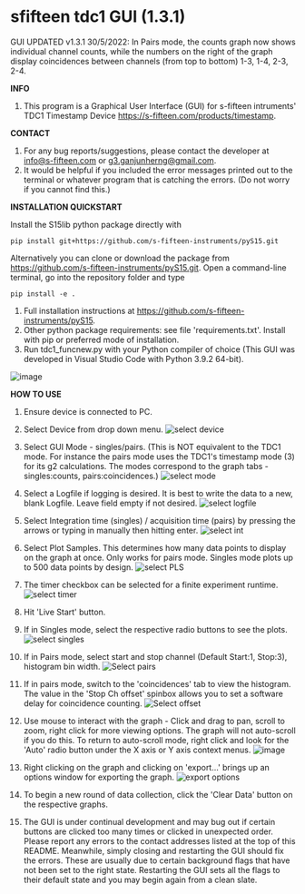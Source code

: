 # sfifteen tdc1 GUI (1.3.1)

GUI UPDATED v1.3.1 30/5/2022: In Pairs mode, the counts graph now shows individual channel counts, while the numbers on the right of the graph display coincidences between channels (from top to bottom) 1-3, 1-4, 2-3, 2-4.

**INFO**

1. This program is a Graphical User Interface (GUI) for s-fifteen intruments' TDC1 Timestamp Device https://s-fifteen.com/products/timestamp.

**CONTACT**

1. For any bug reports/suggestions, please contact the developer at info@s-fifteen.com or g3.ganjunherng@gmail.com.
2. It would be helpful if you included the error messages printed out to the terminal or whatever program that is catching the errors. (Do not worry if you cannot find this.)

**INSTALLATION QUICKSTART**

Install the S15lib python package directly with
 
    pip install git+https://github.com/s-fifteen-instruments/pyS15.git

Alternatively you can clone or download the package from https://github.com/s-fifteen-instruments/pyS15.git.
Open a command-line terminal, go into the repository folder and type
  
    pip install -e .
    
1. Full installation instructions at https://github.com/s-fifteen-instruments/pyS15.
2. Other python package requirements: see file 'requirements.txt'. Install with pip or preferred mode of installation.
3. Run tdc1_funcnew.py with your Python compiler of choice (This GUI was developed in Visual Studio Code with Python 3.9.2 64-bit).

![image](https://user-images.githubusercontent.com/52197879/170422100-23122dfd-e280-49e3-ac07-c9b82dcaed8d.png)

**HOW TO USE**

1. Ensure device is connected to PC.
2. Select Device from drop down menu.
![select device](https://user-images.githubusercontent.com/52197879/125743242-5732c121-e92b-47c1-a0f3-795c76d3afe1.png)


3. Select GUI Mode - singles/pairs. (This is NOT equivalent to the TDC1 mode. For instance the pairs mode uses the TDC1's timestamp mode (3) for its g2 calculations. The modes correspond to the graph tabs - singles:counts, pairs:coincidences.)
![select mode](https://user-images.githubusercontent.com/52197879/125743271-b7decbf9-0b53-49d6-9d52-a14b408ac217.png)


4. Select a Logfile if logging is desired. It is best to write the data to a new, blank Logfile. Leave field empty if not desired.
![select logfile](https://user-images.githubusercontent.com/52197879/125744902-95df7e59-e13f-4c33-9e13-d7f9f9c8273f.png)


5. Select Integration time (singles) / acquisition time (pairs) by pressing the arrows or typing in manually then hitting enter.
![select int](https://user-images.githubusercontent.com/52197879/125743293-5a772701-c621-4e8d-826e-7f4b92b341b7.png)

6. Select Plot Samples. This determines how many data points to display on the graph at once. Only works for pairs mode. Singles mode plots up to 500 data points by design.
![select PLS](https://user-images.githubusercontent.com/52197879/125743318-82824e87-a36e-49c5-a2dc-a6a3dd8249d2.png)

7. The timer checkbox can be selected for a finite experiment runtime.
![select timer](https://user-images.githubusercontent.com/52197879/125743523-d6fb2db6-9a5b-4685-8c38-4306e65c1348.png)


8. Hit 'Live Start' button.
9. If in Singles mode, select the respective radio buttons to see the plots.
![select singles](https://user-images.githubusercontent.com/52197879/125743782-23614597-6510-447f-aa90-b8ac12c0d554.png)


10. If in Pairs mode, select start and stop channel (Default Start:1, Stop:3), histogram bin width.
![Select pairs](https://user-images.githubusercontent.com/52197879/125743807-aa69677b-c575-46ae-8f92-dc42a3dd29a2.png)

11. If in pairs mode, switch to the 'coincidences' tab to view the histogram. The value in the 'Stop Ch offset' spinbox allows you to set a software delay for coincidence counting.
![Select offset](https://user-images.githubusercontent.com/52197879/125745117-5d8c192d-4a1c-4276-bdef-033a74c79454.png)

12. Use mouse to interact with the graph - Click and drag to pan, scroll to zoom, right click for more viewing options. The graph will not auto-scroll if you do this. To return to auto-scroll mode, right click and look for the 'Auto' radio button under the X axis or Y axis context menus. ![image](https://user-images.githubusercontent.com/52197879/170422660-54f87ebe-f94c-4aee-8ac9-7dd43fb80289.png)

13. Right clicking on the graph and clicking on 'export...' brings up an options window for exporting the graph.
![export options](https://user-images.githubusercontent.com/52197879/125744126-8405c494-2602-48dc-b9ad-fd294ba0b8f3.png)

14. To begin a new round of data collection, click the 'Clear Data' button on the respective graphs.

15. The GUI is under continual development and may bug out if certain buttons are clicked too many times or clicked in unexpected order. Please report any errors to the contact addresses listed at the top of this README. Meanwhile, simply closing and restarting the GUI should fix the errors. These are usually due to certain background flags that have not been set to the right state. Restarting the GUI sets all the flags to their default state and you may begin again from a clean slate.
